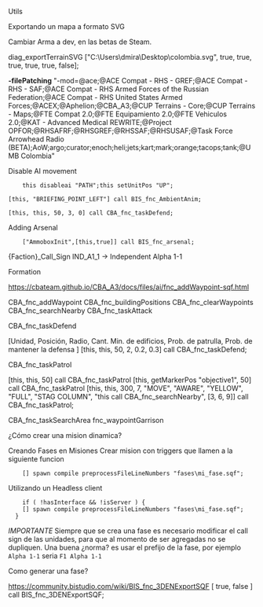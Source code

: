 Utils

Exportando un mapa a formato SVG

Cambiar Arma a dev, en las betas de Steam.

diag_exportTerrainSVG ["C:\Users\dmira\Desktop\colombia.svg", true, true, true, true, true, false];

**-filePatching** "-mod=@ace;@ACE Compat - RHS - GREF;@ACE Compat - RHS - SAF;@ACE Compat - RHS Armed Forces of the Russian Federation;@ACE Compat - RHS United States Armed Forces;@ACEX;@Aphelion;@CBA_A3;@CUP Terrains - Core;@CUP Terrains - Maps;@FTE Compat 2.0;@FTE Equipamiento 2.0;@FTE Vehiculos 2.0;@KAT - Advanced Medical REWRITE;@Project OPFOR;@RHSAFRF;@RHSGREF;@RHSSAF;@RHSUSAF;@Task Force Arrowhead Radio (BETA);AoW;argo;curator;enoch;heli;jets;kart;mark;orange;tacops;tank;@UMB Colombia"

Disable AI movement
```sqf
	this disableai "PATH";this setUnitPos "UP";
```

	[this, "BRIEFING_POINT_LEFT"] call BIS_fnc_AmbientAnim;

	[this, this, 50, 3, 0] call CBA_fnc_taskDefend;

Adding Arsenal
```sqf
	["AmmoboxInit",[this,true]] call BIS_fnc_arsenal;
```

{Faction}_Call_Sign
IND_A1_1 -> Independent Alpha 1-1

Formation

https://cbateam.github.io/CBA_A3/docs/files/ai/fnc_addWaypoint-sqf.html

CBA_fnc_addWaypoint
CBA_fnc_buildingPositions
CBA_fnc_clearWaypoints
CBA_fnc_searchNearby
CBA_fnc_taskAttack

CBA_fnc_taskDefend

[Unidad, Posición, Radio, Cant. Min. de edificios, Prob. de patrulla, Prob. de mantener la defensa ]
[this, this, 50, 2, 0.2, 0.3] call CBA_fnc_taskDefend;

CBA_fnc_taskPatrol

[this, this, 50] call CBA_fnc_taskPatrol
[this, getMarkerPos "objective1", 50] call CBA_fnc_taskPatrol
[this, this, 300, 7, "MOVE", "AWARE", "YELLOW", "FULL", "STAG COLUMN", "this call CBA_fnc_searchNearby", [3, 6, 9]] call CBA_fnc_taskPatrol;

CBA_fnc_taskSearchArea
fnc_waypointGarrison

¿Cómo crear una mision dinamica?

Creando Fases en Misiones
Crear mision con triggers que llamen a la siguiente funcion

```sqf
	[] spawn compile preprocessFileLineNumbers "fases\mi_fase.sqf";
```

Utilizando un Headless client
```sqf
	if ( !hasInterface && !isServer ) {
    [] spawn compile preprocessFileLineNumbers "fases\mi_fase.sqf";
  }
```

*IMPORTANTE* Siempre que se crea una fase es necesario modificar el call sign de las unidades, para que al momento de ser agregadas no se dupliquen.
Una buena ¿norma? es usar el prefijo de la fase, por ejemplo `Alpha 1-1` seria `F1 Alpha 1-1`

Como generar una fase?

https://community.bistudio.com/wiki/BIS_fnc_3DENExportSQF
[ true, false ] call BIS_fnc_3DENExportSQF;
